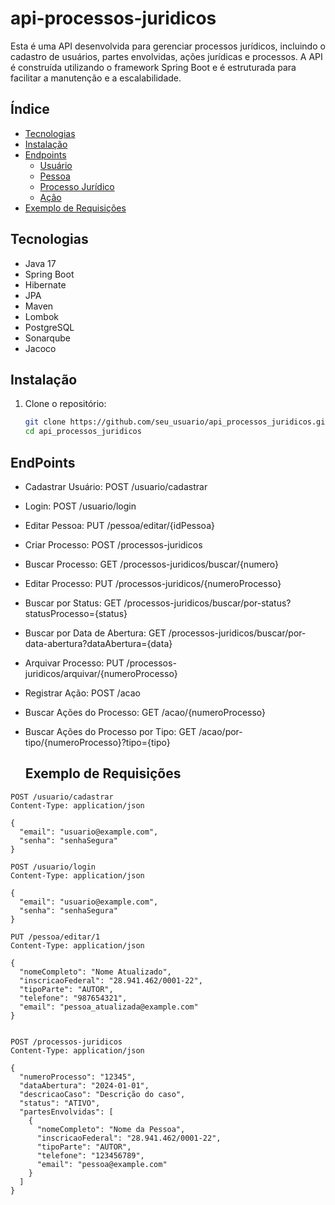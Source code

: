 # api-processos-juridicos

Esta é uma API desenvolvida para gerenciar processos jurídicos, incluindo o cadastro de usuários, partes envolvidas, ações jurídicas e processos. A API é construída utilizando o framework Spring Boot e é estruturada para facilitar a manutenção e a escalabilidade.

## Índice

- [Tecnologias](#tecnologias)
- [Instalação](#instalação)
- [Endpoints](#endpoints)
  - [Usuário](#usuário)
  - [Pessoa](#pessoa)
  - [Processo Jurídico](#processo-jurídico)
  - [Ação](#ação)
- [Exemplo de Requisições](#exemplo-de-requisições)

## Tecnologias

- Java 17
- Spring Boot
- Hibernate
- JPA
- Maven
- Lombok
- PostgreSQL
- Sonarqube
- Jacoco


## Instalação

1. Clone o repositório:

   ```bash
   git clone https://github.com/seu_usuario/api_processos_juridicos.git
   cd api_processos_juridicos

## EndPoints
- Cadastrar Usuário: POST /usuario/cadastrar
- Login: POST /usuario/login
- Editar Pessoa: PUT /pessoa/editar/{idPessoa}
- Criar Processo: POST /processos-juridicos
- Buscar Processo: GET /processos-juridicos/buscar/{numero}
- Editar Processo: PUT /processos-juridicos/{numeroProcesso}
- Buscar por Status: GET /processos-juridicos/buscar/por-status?statusProcesso={status}
- Buscar por Data de Abertura: GET /processos-juridicos/buscar/por-data-abertura?dataAbertura={data}
- Arquivar Processo: PUT /processos-juridicos/arquivar/{numeroProcesso}
- Registrar Ação: POST /acao
- Buscar Ações do Processo: GET /acao/{numeroProcesso}
- Buscar Ações do Processo por Tipo: GET /acao/por-tipo/{numeroProcesso}?tipo={tipo}

  ## Exemplo de Requisições
```
POST /usuario/cadastrar
Content-Type: application/json

{
  "email": "usuario@example.com",
  "senha": "senhaSegura"
}

```


```
POST /usuario/login
Content-Type: application/json

{
  "email": "usuario@example.com",
  "senha": "senhaSegura"
}

```


```
PUT /pessoa/editar/1
Content-Type: application/json

{
  "nomeCompleto": "Nome Atualizado",
  "inscricaoFederal": "28.941.462/0001-22",
  "tipoParte": "AUTOR",
  "telefone": "987654321",
  "email": "pessoa_atualizada@example.com"
}


```

```
POST /processos-juridicos
Content-Type: application/json

{
  "numeroProcesso": "12345",
  "dataAbertura": "2024-01-01",
  "descricaoCaso": "Descrição do caso",
  "status": "ATIVO",
  "partesEnvolvidas": [
    {
      "nomeCompleto": "Nome da Pessoa",
      "inscricaoFederal": "28.941.462/0001-22",
      "tipoParte": "AUTOR",
      "telefone": "123456789",
      "email": "pessoa@example.com"
    }
  ]
}

```
  
